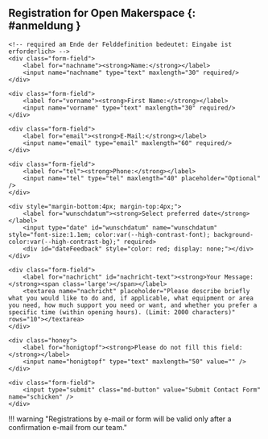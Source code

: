## Registration for Open Makerspace {: #anmeldung }

<form method="post" action="https://feedback.ruhr-uni-bochum.de/formmailer.php" name="Kontaktformular" enctype="multipart/form-data" class="form">
    <input type="hidden" name="subject"       value="Anmeldung zu einem Open Makerspace (englisch)" />     
	<input type="hidden" name="recipients"    value="makerspace@ruhr-uni-bochum.de"/>
    <!-- 
	<input type="hidden" name="mail_options" value="CharSet=UTF-8, 
													PlainTemplate=template.txt, 
													TemplateMissing='', 
													Exclude=realname;honigtopf;schicken;FromAddr"/> 
	-->
	<input type="hidden" name="mail_options" value="charset=UTF-8,Exclude=realname;honigtopf;schicken;FromAddr"/>
	<input type="hidden" name="good_url"      value="https://makerspace.ruhr-uni-bochum.de/danke/"  />
	
	<!-- required am Ende der Felddefinition bedeutet: Eingabe ist erforderlich> -->
    <div class="form-field">
		<label for="nachname"><strong>Name:</strong></label>
		<input name="nachname" type="text" maxlength="30" required/>
	</div>							

	<div class="form-field">
		<label for="vorname"><strong>First Name:</strong></label>
		<input name="vorname" type="text" maxlength="30" required/>
	</div>							

	<div class="form-field">
		<label for="email"><strong>E-Mail:</strong></label>
		<input name="email" type="email" maxlength="60" required/>
	</div>			

	<div class="form-field">
		<label for="tel"><strong>Phone:</strong></label>
		<input name="tel" type="tel" maxlength="40" placeholder="Optional" />
	</div>			

	<div style="margin-bottom:4px; margin-top:4px;">
		<label for="wunschdatum"><strong>Select preferred date</strong></label>
		<input type="date" id="wunschdatum" name="wunschdatum" style="font-size:1.1em; color:var(--high-contrast-font); background-color:var(--high-contrast-bg);" required>
		<div id="dateFeedback" style="color: red; display: none;"></div>
	</div>	

	<div class="form-field">
		<label for="nachricht" id="nachricht-text"><strong>Your Message:</strong><span class='large'></span></label>
		<textarea name="nachricht" placeholder="Please describe briefly what you would like to do and, if applicable, what equipment or area you need, how much support you need or want, and whether you prefer a specific time (within opening hours). (Limit: 2000 characters)" rows="10"></textarea>
	</div> 

	<div class="honey">
		<label for="honigtopf"><strong>Please do not fill this field:</strong></label>
		<input name="honigtopf" type="text" maxlength="50" value="" />
	</div>	

	<div class="form-field">
		<input type="submit" class="md-button" value="Submit Contact Form" name="schicken" /> 
	</div>							
</form>

<script type="text/javascript">
	/**
	 * Check if the given date object is a valid date.
	 * @param {Date} d - Date object to validate.
	 * @returns {boolean} - Returns true if the date object is valid, false otherwise.
	 */
	const isValidDate = d => {
		return d instanceof Date && !isNaN(d);
	};

	/**
	 * Check if the given date is in the past.
	 * @param {Date} date - Date object to check.
	 * @returns {boolean} - Returns true if the date is in the past, false otherwise.
	 */
	const isPastDate = (date) => {
		const today = new Date();
		today.setHours(0, 0, 0, 0);  // Set the time to midnight for a correct comparison
		return date < today;
	};

	/**
	 * Validate the given date string to ensure it is a valid date, not in the past,
	 * and is either a Tuesday or a Thursday.
	 * @param {string} dateString - The date string in format YYYY-MM-DD.
	 * @returns {boolean} - Returns true if the date string meets the conditions, false otherwise.
	 */
	const validate = dateString => {
		const date = new Date(dateString);

		// Check for valid date
		if (!isValidDate(date)) return false;

		// Check if date is in the past
		if (isPastDate(date)) return false;

		// Check if date is a Tuesday (2) or Thursday (4)
		const day = date.getDay();
		return (day == 2 || day == 4);
	};

	// Reference to the feedback message DOM element
	const dateFeedback = document.getElementById('dateFeedback');

	/**
	 * Event listener for input changes on the date field.
	 * Validates the input and provides immediate feedback to the user.
	 */
	document.getElementById('wunschdatum').addEventListener('input', evt => {
		const dateInput = evt.target.value;

		// Ensure we have a complete date in format YYYY-MM-DD before validating
		if (dateInput && dateInput.length === 10) {
			if (isPastDate(new Date(dateInput))) {
				evt.target.setCustomValidity('Please select a date in the future.');
				dateFeedback.textContent = 'Please select a date in the future.';
				dateFeedback.style.display = 'block';  // Show the feedback message
			} else if (!validate(dateInput)) {
				evt.target.setCustomValidity('Please choose a Tuesday or Thursday.');
				dateFeedback.textContent = 'Please choose a Tuesday or Thursday.';
				dateFeedback.style.display = 'block';  // Show the feedback message
			} else {
				evt.target.setCustomValidity('');  // Clear any previous error message
				dateFeedback.style.display = 'none';  // Hide the feedback message
			}
		}
	});
</script>

!!! warning "Registrations by e-mail or form will be valid only after a confirmation e-mail from our team."